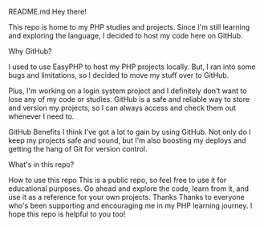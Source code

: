 

README.md
Hey there!

This repo is home to my PHP studies and projects. Since I'm still learning and exploring the language, I decided to host my code here on GitHub.

Why GitHub?

I used to use EasyPHP to host my PHP projects locally. But, I ran into some bugs and limitations, so I decided to move my stuff over to GitHub.

Plus, I'm working on a login system project and I definitely don't want to lose any of my code or studies. GitHub is a safe and 
reliable way to store and version my projects, so I can always access and check them out whenever I need to.

GitHub Benefits
I think I've got a lot to gain by using GitHub. Not only do I keep my projects safe and sound, 
but I'm also boosting my deploys and getting the hang of Git for version control.

What's in this repo?

How to use this repo
This is a public repo, so feel free to use it for educational purposes.
Go ahead and explore the code, learn from it, and use it as a reference for your own projects.
Thanks
Thanks to everyone who's been supporting and encouraging me in my PHP learning journey. I hope this repo is helpful to you too!



